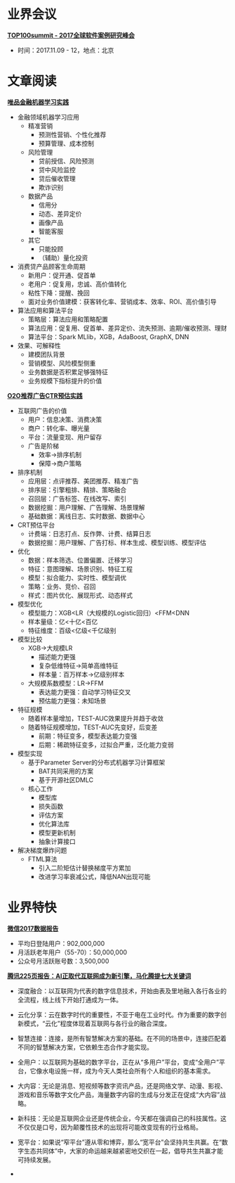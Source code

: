 # 业界会议


[**TOP100summit - 2017全球软件案例研究峰会**](http://www.top100summit.com/)
* 时间：2017.11.09 - 12，地点：北京


# 文章阅读


[**唯品金融机器学习实践**](http://ppt.geekbang.org/qconsh2017)
* 金融领域机器学习应用
   * 精准营销
      * 预测性营销、个性化推荐
      * 预算管理、成本控制
   * 风险管理
      * 贷前授信、风险预测
      * 贷中风险监控
      * 贷后催收管理
      * 欺诈识别
   * 数据产品
      * 信用分
      * 动态、差异定价
      * 画像产品
      * 智能客服
   * 其它
      * 只能投顾
      * （辅助）量化投资
* 消费贷产品顾客生命周期
   * 新用户：促开通、促首单
   * 老用户：促复用，忠诚、高价值转化
   * 粘性下降：提醒、挽回
   * 面对业务价值建模：获客转化率、营销成本、效率、ROI、高价值引导
* 算法应用和算法平台
   * 策略层：算法应用和策略配置
   * 算法应用：促复用、促首单、差异定价、流失预测、逾期/催收预测、理财
   * 算法平台：Spark MLlib，XGB，AdaBoost, GraphX, DNN
* 效果、可解释性
   * 建模团队背景
   * 营销模型、风险模型侧重
   * 业务数据是否积累足够强特征
   * 业务规模下指标提升的价值


[**O2O推荐广告CTR预估实践**](http://ppt.geekbang.org/qconsh2017)
* 互联网广告的价值
   * 用户：信息决策、消费决策
   * 商户：转化率、曝光量
   * 平台：流量变现、用户留存
   * 广告是阶梯
      * 效率->排序机制
      * 保障->商户策略
* 排序机制
   * 应用层：点评推荐、美团推荐、精准广告
   * 排序层：引擎粗排、精排、策略融合
   * 召回层：广告标签、在线改写、索引
   * 数据挖掘：用户理解、广告理解、场景理解
   * 基础数据：离线日志、实时数据、数据中心
* CRT预估平台
   * 计费端：日志打点、反作弊、计费、结算日志
   * 数据挖掘：用户理解、广告打标、样本生成、模型训练、模型评估
* 优化
   * 数据：样本筛选、位置偏置、迁移学习
   * 特征：意图理解、场景识别、特征工程
   * 模型：拟合能力、实时性、模型调优
   * 策略：业务、竞价、召回
   * 样式：图片优化、展现形式、动态样式
* 模型优化
   * 模型能力：XGB<LR（大规模的Logistic回归）<FFM<DNN
   * 样本量级：亿<十亿<百亿
   * 特征维度：百级<亿级<千亿级别
* 模型比较
   * XGB->大规模LR
      * 描述能力更强
      * 复杂低维特征->简单高维特征
      * 样本量：百万样本->亿级别样本
   * 大规模系数模型：LR->FFM
      * 表达能力更强：自动学习特征交叉
      * 预估能力更强：未知场景
* 特征规模
   * 随着样本量增加，TEST-AUC效果提升并趋于收敛
   * 随着特征规模增加，TEST-AUC先变好，后变差
      * 前期：特征变多，模型表达能力变强
      * 后期：稀疏特征变多，过拟合严重，泛化能力变弱
* 模型实现
   * 基于Parameter Server的分布式机器学习计算框架
      * BAT共同采用的方案
      * 基于开源社区DMLC
   * 核心工作
      * 模型库
      * 损失函数
      * 评估方案
      * 优化算法库
      * 模型更新机制
      * 抽象计算接口
* 解决梯度爆炸问题
   * FTML算法
      * 引入二阶矩估计替换梯度平方累加
      * 改进学习率衰减公式，降低NAN出现可能



# 业界特快

[**微信2017数据报告**](https://mp.weixin.qq.com/s?__biz=MTEwNTM0ODI0MQ==&mid=2653434887&idx=1&sn=4d346df8c952d48cc2db6064d71f67d2)
* 平均日登陆用户：902,000,000
* 月活跃老年用户（55-70）：50,000,000
* 公众号月活跃账号数：3,500,000


[**腾讯225页报告：AI正取代互联网成为新引擎，马化腾提七大关键词**](http://www.p5w.net/weyt/201711/t20171109_2015733.htm)
* 深度融合：以互联网为代表的数字信息技术，开始由表及里地融入各行各业的全流程，线上线下开始打通成为一体。
* 云化分享：云在数字时代的重要性，不亚于电在工业时代。作为重要的数字创新模式，“云化”程度体现着互联网与各行业的融合深度。
* 智慧连接：连接，是所有智慧解决方案的基础。在不同的场景中，连接匹配着不同的智慧解决方案，它依赖生态合作才能实现。
* 全用户：以互联网为基础的数字平台，正在从“多用户”平台，变成“全用户”平台，它像水电设施一样，成为今天人类社会所有个人和组织的基本需求。
* 大内容：无论是消息、短视频等数字资讯产品，还是网络文学、动漫、影视、游戏和音乐等数字文化产品，海量数字内容的生成与分发正在促成“大内容”战略。
* 新科技：无论是互联网企业还是传统企业，今天都在强调自己的科技属性。这不仅仅是口号，因为颠覆性技术的出现将可能改变现有的行业格局。
* 宽平台：如果说“窄平台”遵从零和博弈，那么“宽平台”会坚持共生共赢。在“数字生态共同体”中，大家的命运越来越紧密地交织在一起，倡导共生共赢才能可持续发展。

* 